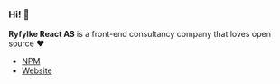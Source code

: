 ### Hi! 👋 

**Ryfylke React AS** is a front-end consultancy company that loves open source ❤️

- [NPM](https://www.npmjs.com/org/ryfylke-react)
- [Website](https://ryfylke.dev/)
